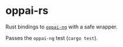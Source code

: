 # oppai-rs

Rust bindings to [`oppai-ng`](https://github.com/Francesco149/oppai-ng) with a safe wrapper.

Passes the `oppai-ng` test (`cargo test`).
